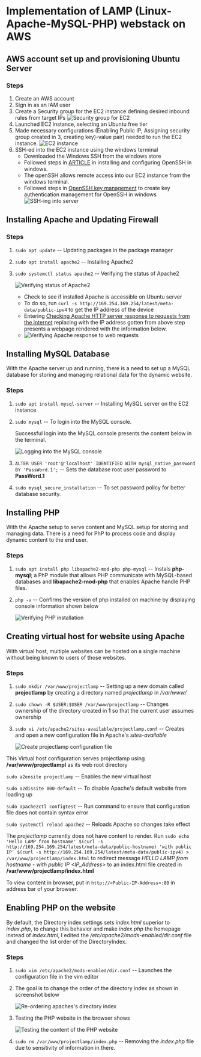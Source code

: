 #  Implementation of LAMP (Linux-Apache-MySQL-PHP) webstack on AWS

## AWS account set up and provisioning Ubuntu Server

### Steps

1. Create an AWS account
2. Sign in as an IAM user
3. Create a Security group for the EC2 instance defining desired inbound rules from target IPs
     ![Security group for EC2](./images/security-group.png)
4. Launched EC2 instance, selecting an Ubuntu free tier
5. Made necessary configurations (Enabling Public IP, Assigning security group created in 3, creating key)-value pair) needed to run the EC2 instance.
    ![EC2 instance](./images/EC2-instance.png)
6. SSH-ed into the EC2 instance using the windows terminal
    - Downloaded the Windows SSH from the windows store
    - Followed steps in [ARTICLE](https://learn.microsoft.com/en-us/windows-server/administration/openssh/openssh_install_firstuse?source=recommendations&tabs=powershell) in installing and configuring OpenSSH in windows.
    - The openSSH allows remote access into our EC2 instance from the windows terminal.
    - Followed steps in [OpenSSH key management](https://learn.microsoft.com/en-us/windows-server/administration/openssh/openssh_keymanagement) to create key authentication management for OpenSSH in windows
    ![SSH-ing into server](./images/SSH-via-windows-terminal.png)

## Installing Apache and Updating Firewall

### Steps

1. `sudo apt update` -- Updating packages in the package manager

2. `sudo apt install apache2` -- Installing Apache2

3. `sudo systemctl status apache2` -- Verifying the status of Apache2

    ![Verifying status of Apache2](./images/apache2-running.png)

    - Check to see if installed Apache is accessible on Ubuntu server
    - To do so, run `curl -s http://169.254.169.254/latest/meta-data/public-ipv4` to get the IP address of the device
    - Entering [Checking Apache HTTP server response to requests from the internet](http://<Public-IP-Address>:80) replacing <Public-IP-Address> with the IP address gotten from above step presents a webpage rendered with the information below.
    - ![Verifying Apache response to web requests](./images/Apache-response-to-web-requests.png)
    

## Installing MySQL Database
With the Apache server up and running, there is a need to set up a MySQL database for storing and managing relational data for the dynamic website.

### Steps

1. `sudo apt install mysql-server` -- Installing MySQL server on the EC2 instance

2. `sudo mysql` -- To login into the MySQL console.

    Successful login into the MySQL console presents the content below in the terminal.

    ![Logging into the MySQL console](./images/logging-into-mysql-console.png)
3. `ALTER USER 'root'@'localhost' IDENTIFIED WITH mysql_native_password BY 'PassWord.1';` -- Sets the database root user password to **PassWord.1** 

4. `sudo mysql_secure_installation` -- To set password policy for better database security.


## Installing PHP
With the Apache setup to serve content and MySQL setup for storing and managing data. There is a need for PhP to process code and display dynamic content to the end user.

### Steps

1. `sudo apt install php libapache2-mod-php php-mysql` -- Instals **php-mysql**; a PhP module that allows PHP communicate with MySQL-based databases and **libapache2-mod-php** that enables Apache handle PHP files.

2. `php -v` -- Confirms the version of php installed on machine by displaying console information shown below

    ![Verifying PHP installation](./images/verify-php-installation.png)


## Creating virtual host for website using Apache
With virtual host, multiple websites can be hosted on a single machine without being known to users of those websites.

### Steps

1. `sudo mkdir /var/www/projectlamp` -- Setting up a new domain called **projectlamp** by creating a directory named *projectlamp* in */var/www/*

2. `sudo chown -R $USER:$USER /var/www/projectlamp` -- Changes ownership of the directory created in **1** so that the current user assumes ownership

3. `sudo vi /etc/apache2/sites-available/projectlamp.conf` -- Creates and open a new configuration file in Apache's *sites-available*

    ![Create projectlamp configuration file](./images/configure-projectlamp.png)

This Virtual host configuration serves projectlamp using **/var/www/projectlampl** as its web root directory

`sudo a2ensite projectlamp` -- Enables the new virtual host

`sudo a2dissite 000-default` -- To disable Apache's default website from loading up 

`sudo apache2ctl configtest` -- Run command to ensure that configuration file does not contain syntax error

`sudo systemctl reload apache2` -- Reloads Apache so changes take effect

The *projectlamp* currently does not have content to render.
Run `sudo echo 'Hello LAMP from hostname' $(curl -s http://169.254.169.254/latest/meta-data/public-hostname) 'with public IP' $(curl -s http://169.254.169.254/latest/meta-data/public-ipv4) > /var/www/projectlamp/index.html` to redirect message *HELLO LAMP from hostname - <hostname> with public IP <IP_Address>* to an index.html file created in **/var/www/projectlamp/index.html**

To view content in browser, put in `http://<Public-IP-Address>:80` in address bar of your browser.


## Enabling PHP on the website
By default, the Directory index settings sets *index.html* superior to *index.php*, to change this behavior and make *index.php* the homepage instead of *index.html*, I edited the */etc/apache2/mods-enabled/dir.conf* file and changed the list order of the DirectoryIndex.

### Steps

1. `sudo vim /etc/apache2/mods-enabled/dir.conf` -- Launches the configuration file in the vim editor

2. The goal is to change the order of the directory index as shown in screenshot below

    ![Re-ordering apaches's directory index](./images/Changing-directory-index-of-apache.png)

3. Testing the PHP website in the browser shows

    ![Testing the content of the PHP website](./images/Testing-PhP-website.png)

4. `sudo rm /var/www/projectlamp/index.php` -- Removing the *index.php* file due to sensitivity of information in there.

